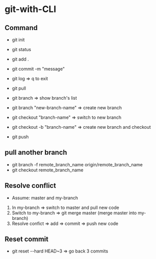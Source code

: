 # git-with-CLI

## Command
+ git init
+ git status
+ git add .
+ git commit -m "message"
+ git log => q to exit

+ git pull
+ git branch => show branch's list
+ git branch "new-branch-name" => create new branch
+ git checkout "branch-name" => switch to new branch
+ git checkout -b "branch-name" => create new branch and checkout 
+ git push

## pull another branch
+ git branch -f remote_branch_name origin/remote_branch_name
+ git checkout remote_branch_name

## Resolve conflict
+ Assume: master and my-branch
1. In my-branch => switch to master and pull new code
2. Switch to my-branch => git merge master (merge master into my-branch)
3. Resolve confict => add => commit => push new code

## Reset commit
+ git reset --hard HEAD~3 => go back 3 commits
